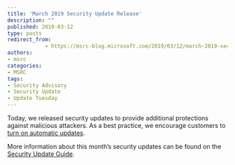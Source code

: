 ```yaml
---
title: 'March 2019 Security Update Release'
description: ""
published: 2019-03-12
type: posts
redirect_from:
            - https://msrc-blog.microsoft.com/2019/03/12/march-2019-security-update-release/
authors:
- msrc
categories:
- MSRC
tags:
- Security Advisory
- Security Update
- Update Tuesday
---
```

Today, we released security updates to provide additional protections against malicious attackers. As a best practice, we encourage customers to [turn on automatic updates](https://support.microsoft.com/en-us/help/12373/windows-update-faq).

More information about this month’s security updates can be found on the [Security Update Guide](https://portal.msrc.microsoft.com/en-us/).
